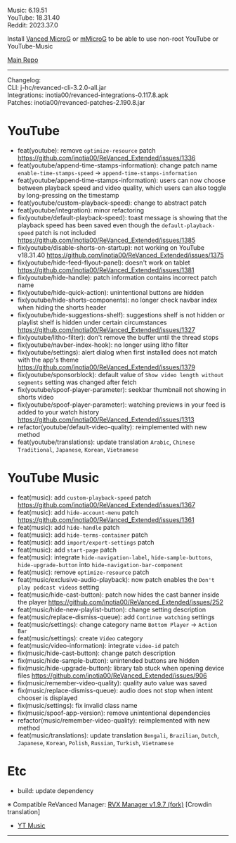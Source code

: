 Music: 6.19.51  
YouTube: 18.31.40  
Reddit: 2023.37.0  

Install [Vanced MicroG](https://github.com/inotia00/VancedMicroG/releases) or [mMicroG](https://github.com/inotia00/mMicroG/releases) to be able to use non-root YouTube or YouTube-Music  

[Main Repo](https://github.com/NoName-exe/revanced-extended-mnml)  

---
Changelog:  
CLI: j-hc/revanced-cli-3.2.0-all.jar  
Integrations: inotia00/revanced-integrations-0.117.8.apk  
Patches: inotia00/revanced-patches-2.190.8.jar  

YouTube
==
- feat(youtube): remove `optimize-resource` patch https://github.com/inotia00/ReVanced_Extended/issues/1336
- feat(youtube/append-time-stamps-information): change patch name `enable-time-stamps-speed` → `append-time-stamps-information`
- feat(youtube/append-time-stamps-information): users can now choose between playback speed and video quality, which users can also toggle by long-pressing on the timestamp
- feat(youtube/custom-playback-speed): change to abstract patch
- feat(youtube/integration): minor refactoring
- fix(youtube/default-playback-speed): toast message is showing that the playback speed has been saved even though the `default-playback-speed` patch is not included https://github.com/inotia00/ReVanced_Extended/issues/1385
- fix(youtube/disable-shorts-on-startup): not working on YouTube v18.31.40 https://github.com/inotia00/ReVanced_Extended/issues/1375
- fix(youtube/hide-feed-flyout-panel): doesn't work on tablet https://github.com/inotia00/ReVanced_Extended/issues/1381
- fix(youtube/hide-handle): patch information contains incorrect patch name
- fix(youtube/hide-quick-action): unintentional buttons are hidden
- fix(youtube/hide-shorts-components): no longer check navbar index when hiding the shorts header
- fix(youtube/hide-suggestions-shelf): suggestions shelf is not hidden or playlist shelf is hidden under certain circumstances https://github.com/inotia00/ReVanced_Extended/issues/1327
- fix(youtube/litho-filter): don't remove the buffer until the thread stops
- fix(youtube/navber-index-hook): no longer using litho filter
- fix(youtube/settings): alert dialog when first installed does not match with the app's theme https://github.com/inotia00/ReVanced_Extended/issues/1379
- fix(youtube/sponsorblock): default value of `Show video length without segments` setting was changed after fetch
- fix(youtube/spoof-player-parameter): seekbar thumbnail not showing in shorts video
- fix(youtube/spoof-player-parameter): watching previews in your feed is added to your watch history https://github.com/inotia00/ReVanced_Extended/issues/1313
- refactor(youtube/default-video-quality): reimplemented with new method
- feat(youtube/translations): update translation
`Arabic`, `Chinese Traditional`, `Japanese`, `Korean`, `Vietnamese`


YouTube Music
==
- feat(music): add `custom-playback-speed` patch https://github.com/inotia00/ReVanced_Extended/issues/1367
- feat(music): add `hide-account-menu` patch https://github.com/inotia00/ReVanced_Extended/issues/1361
- feat(music): add `hide-handle` patch
- feat(music): add `hide-terms-container` patch
- feat(music): add `import/export-settings` patch
- feat(music): add `start-page` patch
- feat(music): integrate `hide-navigation-label`, `hide-sample-buttons`, `hide-upgrade-button` into `hide-navigation-bar-component`
- feat(music): remove `optimize-resource` patch
- feat(music/exclusive-audio-playback): now patch enables the `Don't play podcast videos` setting
- feat(music/hide-cast-button): patch now hides the cast banner inside the player https://github.com/inotia00/ReVanced_Extended/issues/252
- feat(music/hide-new-playlist-button): change setting description
- feat(music/replace-dismiss-queue): add `Continue watching` settings
- feat(music/settings): change category name `Bottom Player` → `Action Bar`
- feat(music/settings): create `Video` category
- feat(music/video-information): integrate `video-id` patch
- fix(music/hide-cast-button): change patch description
- fix(music/hide-sample-button): unintended buttons are hidden
- fix(music/hide-upgrade-button): library tab stuck when opening device files https://github.com/inotia00/ReVanced_Extended/issues/906
- fix(music/remember-video-quality): quality auto value was saved
- fix(music/replace-dismiss-queue): audio does not stop when intent chooser is displayed
- fix(music/settings): fix invalid class name
- fix(music/spoof-app-version): remove unintentional dependencies
- refactor(music/remember-video-quality): reimplemented with new method
- feat(music/translations): update translation
`Bengali`, `Brazilian`, `Dutch`, `Japanese`, `Korean`, `Polish`, `Russian`, `Turkish`, `Vietnamese`


Etc
==
- build: update dependency


※ Compatible ReVanced Manager: [RVX Manager v1.9.7 (fork)](https://github.com/inotia00/revanced-manager/releases/tag/v1.9.7)
[Crowdin translation]
- [YT Music](https://crowdin.com/project/revanced-music-extended)
---  

